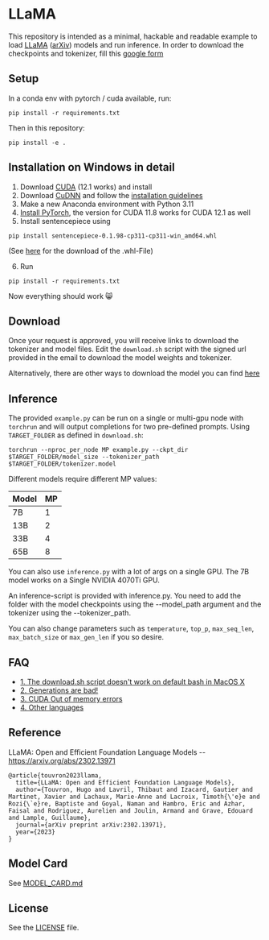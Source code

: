 # LLaMA 

This repository is intended as a minimal, hackable and readable example to load [LLaMA](https://ai.facebook.com/blog/large-language-model-llama-meta-ai/) ([arXiv](https://arxiv.org/abs/2302.13971v1)) models and run inference.
In order to download the checkpoints and tokenizer, fill this [google form](https://forms.gle/jk851eBVbX1m5TAv5)

## Setup

In a conda env with pytorch / cuda available, run:
```
pip install -r requirements.txt
```
Then in this repository:
```
pip install -e .
```

## Installation on Windows in detail
1. Download [CUDA](https://developer.nvidia.com/cuda-downloads) (12.1 works) and install 
2. Download [CuDNN](https://developer.nvidia.com/rdp/cudnn-download) and follow the [installation guidelines](https://docs.nvidia.com/deeplearning/cudnn/install-guide/index.html)
4. Make a new Anaconda environment with Python 3.11
5. [Install PyTorch](https://pytorch.org/get-started/locally/), the version for CUDA 11.8 works for CUDA 12.1 as well
6. Install sentencepiece using 
```
pip install sentencepiece-0.1.98-cp311-cp311-win_amd64.whl
```
(See [here](https://github.com/google/sentencepiece/issues/810) for the download of the .whl-File)

6. Run
```
pip install -r requirements.txt 
```

Now everything should work 😸

## Download

Once your request is approved, you will receive links to download the tokenizer and model files.
Edit the `download.sh` script with the signed url provided in the email to download the model weights and tokenizer.

Alternatively, there are other ways to download the model you can find [here](https://github.com/facebookresearch/llama/issues/149)

## Inference

The provided `example.py` can be run on a single or multi-gpu node with `torchrun` and will output completions for two pre-defined prompts. Using `TARGET_FOLDER` as defined in `download.sh`:
```
torchrun --nproc_per_node MP example.py --ckpt_dir $TARGET_FOLDER/model_size --tokenizer_path $TARGET_FOLDER/tokenizer.model
```

Different models require different MP values:

|  Model | MP |
|--------|----|
| 7B     | 1  |
| 13B    | 2  |
| 33B    | 4  |
| 65B    | 8  |

You can also use `inference.py` with a lot of args on a single GPU. 
The 7B model works on a Single NVIDIA 4070Ti GPU. 

An inference-script is provided with inference.py. You need to add the folder with the model checkpoints using the --model_path argument and the tokenizer using the --tokenizer_path. 

You can also change parameters such as `temperature`, `top_p`, `max_seq_len`, `max_batch_size` or `max_gen_len` if you so desire.
## FAQ

- [1. The download.sh script doesn't work on default bash in MacOS X](FAQ.md#1)
- [2. Generations are bad!](FAQ.md#2)
- [3. CUDA Out of memory errors](FAQ.md#3)
- [4. Other languages](FAQ.md#4)

## Reference

LLaMA: Open and Efficient Foundation Language Models -- https://arxiv.org/abs/2302.13971

```
@article{touvron2023llama,
  title={LLaMA: Open and Efficient Foundation Language Models},
  author={Touvron, Hugo and Lavril, Thibaut and Izacard, Gautier and Martinet, Xavier and Lachaux, Marie-Anne and Lacroix, Timoth{\'e}e and Rozi{\`e}re, Baptiste and Goyal, Naman and Hambro, Eric and Azhar, Faisal and Rodriguez, Aurelien and Joulin, Armand and Grave, Edouard and Lample, Guillaume},
  journal={arXiv preprint arXiv:2302.13971},
  year={2023}
}
```

## Model Card
See [MODEL_CARD.md](MODEL_CARD.md)

## License
See the [LICENSE](LICENSE) file.
